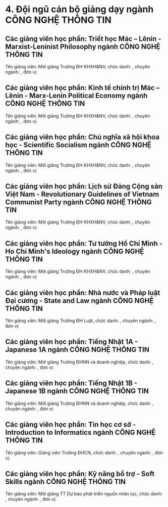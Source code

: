 # 4. Đội ngũ cán bộ giảng dạy ngành CÔNG NGHỆ THÔNG TIN
## Các giảng viên học phần: Triết học Mác – Lênin - Marxist-Leninist Philosophy ngành CÔNG NGHỆ THÔNG TIN
Tên giảng viên: Mời giảng Trường ĐH KHXH&NV, chức danh: , chuyên ngành: , đơn vị:
## Các giảng viên học phần: Kinh tế chính trị Mác – Lênin - Marx-Lenin Political Economy ngành CÔNG NGHỆ THÔNG TIN
Tên giảng viên: Mời giảng Trường ĐH KHXH&NV, chức danh: , chuyên ngành: , đơn vị:
## Các giảng viên học phần: Chủ nghĩa xã hội khoa học - Scientific Socialism ngành CÔNG NGHỆ THÔNG TIN
Tên giảng viên: Mời giảng Trường ĐH KHXH&NV, chức danh: , chuyên ngành: , đơn vị:
## Các giảng viên học phần: Lịch sử Đảng Cộng sản Việt Nam - Revolutionary Guidelines of Vietnam Communist Party ngành CÔNG NGHỆ THÔNG TIN
Tên giảng viên: Mời giảng Trường ĐH KHXH&NV, chức danh: , chuyên ngành: , đơn vị:
## Các giảng viên học phần: Tư tưởng Hồ Chí Minh - Ho Chi Minh's Ideology ngành CÔNG NGHỆ THÔNG TIN
Tên giảng viên: Mời giảng Trường ĐH KHXH&NV, chức danh: , chuyên ngành: , đơn vị:
## Các giảng viên học phần: Nhà nước và Pháp luật Đại cương - State and Law ngành CÔNG NGHỆ THÔNG TIN
Tên giảng viên: Mời giảng Trường ĐH Luật, chức danh: , chuyên ngành: , đơn vị:
## Các giảng viên học phần: Tiếng Nhật 1A - Japanese 1A ngành CÔNG NGHỆ THÔNG TIN
Tên giảng viên: Mời giảng Trường ĐHNN và doanh nghiệp, chức danh: , chuyên ngành: , đơn vị:
## Các giảng viên học phần: Tiếng Nhật 1B - Japanese 1B ngành CÔNG NGHỆ THÔNG TIN
Tên giảng viên: Mời giảng Trường ĐHNN và doanh nghiệp, chức danh: , chuyên ngành: , đơn vị:
## Các giảng viên học phần: Tin học cơ sở - Introduction to Informatics ngành CÔNG NGHỆ THÔNG TIN
Tên giảng viên: Giảng viên Trường ĐHCN, chức danh: , chuyên ngành: , đơn vị:
## Các giảng viên học phần: Kỹ năng bổ trợ - Soft Skills ngành CÔNG NGHỆ THÔNG TIN
Tên giảng viên: Mời giảng TT Dự báo phát triển nguồn nhân lực, chức danh: , chuyên ngành: , đơn vị:
